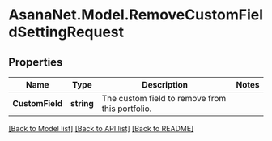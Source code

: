 # AsanaNet.Model.RemoveCustomFieldSettingRequest

## Properties

Name | Type | Description | Notes
------------ | ------------- | ------------- | -------------
**CustomField** | **string** | The custom field to remove from this portfolio. | 

[[Back to Model list]](../README.md#documentation-for-models) [[Back to API list]](../README.md#documentation-for-api-endpoints) [[Back to README]](../README.md)

